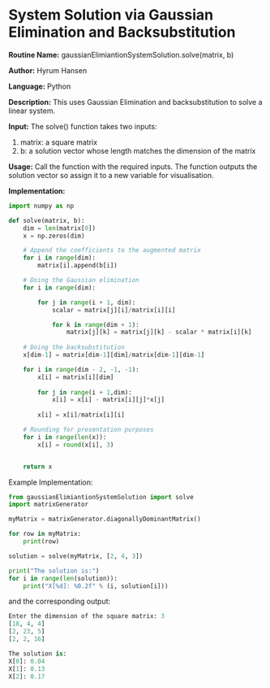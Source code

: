 # System Solution via Gaussian Elimination and Backsubstitution

**Routine Name:** gaussianElimiantionSystemSolution.solve(matrix, b)

**Author:** Hyrum Hansen

**Language:** Python

**Description:** This uses Gaussian Elimination and backsubstitution to solve a linear system.

**Input:** The solve() function takes two inputs:
1. matrix: a square matrix
2. b: a solution vector whose length matches the dimension of the matrix

**Usage:** Call the function with the required inputs. The function outputs the solution vector so assign it to a new variable for visualisation.

**Implementation:**

```python
import numpy as np

def solve(matrix, b):
    dim = len(matrix[0])
    x = np.zeros(dim)

    # Append the coefficients to the augmented matrix
    for i in range(dim):
        matrix[i].append(b[i])

    # Doing the Gaussian elimination
    for i in range(dim):

        for j in range(i + 1, dim):
            scalar = matrix[j][i]/matrix[i][i]

            for k in range(dim + 1):
                matrix[j][k] = matrix[j][k] - scalar * matrix[i][k]
    
    # Doing the backsubstitution
    x[dim-1] = matrix[dim-1][dim]/matrix[dim-1][dim-1]

    for i in range(dim - 2, -1, -1):
        x[i] = matrix[i][dim]
        
        for j in range(i + 1,dim):
            x[i] = x[i] - matrix[i][j]*x[j]
        
        x[i] = x[i]/matrix[i][i]

    # Rounding for presentation purposes
    for i in range(len(x)):
        x[i] = round(x[i], 3)


    return x
```

Example Implementation:

```python
from gaussianElimiantionSystemSolution import solve
import matrixGenerator

myMatrix = matrixGenerator.diagonallyDominantMatrix()

for row in myMatrix:
    print(row)

solution = solve(myMatrix, [2, 4, 3])

print("The solution is:")
for i in range(len(solution)):
    print("X[%d]: %0.2f" % (i, solution[i]))
```


and the corresponding output:

```python 
Enter the dimension of the square matrix: 3
[18, 4, 4]
[2, 23, 5]
[2, 2, 16]

The solution is:
X[0]: 0.04
X[1]: 0.13
X[2]: 0.17
```



